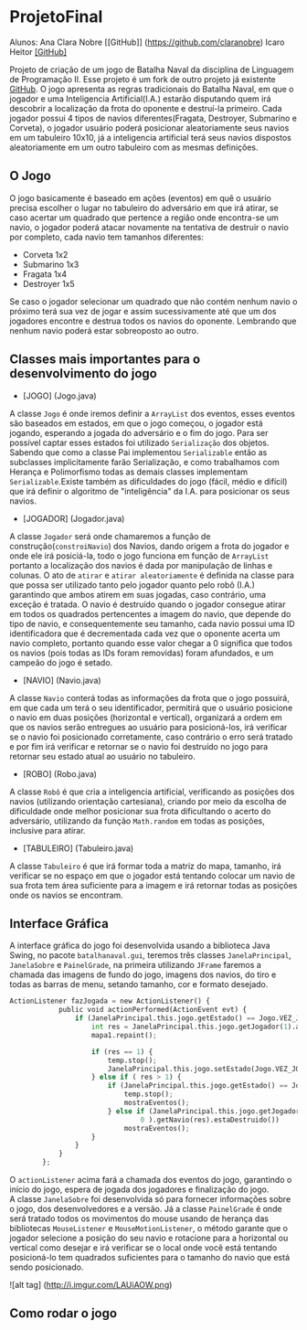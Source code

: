# ProjetoFinal

Alunos: Ana Clara Nobre [[GitHub]] (https://github.com/claranobre)
		Icaro Heitor [[GitHub]](https://github.com/icarotangara)

Projeto de criação de um jogo de Batalha Naval da disciplina de Linguagem de Programação II. 
Esse projeto é um fork de outro projeto já existente [GitHub](https://github.com/dcampos/Batalha-Naval).
O jogo apresenta as regras tradicionais do Batalha Naval, em que o jogador e uma Inteligencia Artificial(I.A.) estarão disputando quem irá descobrir a localização da frota do oponente e destruí-la primeiro. Cada jogador possui 4 tipos de navios diferentes(Fragata, Destroyer, Submarino e Corveta), o jogador usuário poderá posicionar aleatoriamente seus navios em um tabuleiro 10x10, já a inteligencia artificial terá seus navios dispostos aleatoriamente em um outro tabuleiro com as mesmas definições.

## O Jogo
O jogo basicamente é baseado em ações (eventos) em quê o usuário precisa escolher o lugar no tabuleiro do adversário em que irá atirar, se caso acertar um quadrado que pertence a região onde encontra-se um navio, o jogador poderá atacar novamente na tentativa de destruir o navio por completo, cada navio tem tamanhos diferentes:
 * Corveta 1x2 
 * Submarino 1x3  
 * Fragata 1x4 
 * Destroyer 1x5 

Se caso o jogador selecionar um quadrado que não contém nenhum navio o próximo terá sua vez de jogar e assim sucessivamente até que um dos jogadores encontre e destrua todos os navios do oponente. 
Lembrando que nenhum navio poderá estar sobreoposto ao outro. 

## Classes mais importantes para o desenvolvimento do jogo

* [JOGO] (Jogo.java)

A classe ```Jogo``` é onde iremos definir a ```ArrayList``` dos eventos, esses eventos são baseados em estados, em que o jogo começou, o jogador está jogando, esperando a jogada do adversário  e o fim do jogo. Para ser possível captar esses estados foi utilizado ```Serialização``` dos objetos. Sabendo que como a classe Pai implementou ```Serializable``` então as subclasses implicitamente farão Serialização, e como trabalhamos com Herança e Polimorfismo todas as demais classes implementam ```Serializable```.Existe também as dificuldades do jogo (fácil, médio e difícil) que irá definir o algoritmo de "inteligência" da I.A. para posicionar os seus navios.


* [JOGADOR] (Jogador.java)

A classe ```Jogador``` será onde chamaremos a função de construção(```constroiNavio```) dos Navios, dando origem a frota do jogador e onde ele irá posiciá-la, todo o jogo funciona em função de ```ArrayList``` portanto a localização dos navios é dada por manipulação de linhas e colunas. O ato de ```atirar``` e ```atirar aleatoriamente``` é definida na classe para que possa ser utilizado tanto pelo jogador quanto pelo robô (I.A.) garantindo que ambos atirem em suas jogadas, caso contrário, uma exceção é tratada. O navio é destruído quando o jogador consegue atirar em todos os quadrados pertencentes a imagem do navio, que depende do tipo de navio, e consequentemente seu tamanho, cada navio possui uma ID identificadora que é decrementada cada vez que o oponente acerta um navio completo, portanto quando esse valor chegar a 0 significa que todos os navios (pois todas as IDs foram removidas) foram afundados, e um campeão do jogo é setado.

* [NAVIO] (Navio.java)

A classe ```Navio``` conterá todas as informações da frota que o jogo possuirá, em que cada um terá o seu identificador, permitirá que o usuário posicione o navio em duas posições (horizontal e vertical), organizará a ordem em que os navios serão entregues ao usuário para posicioná-los, irá verificar se o navio foi posicionado corretamente, caso contrário o erro será tratado e por fim irá verificar e retornar se o navio foi destruído no jogo para retornar seu estado atual ao usuário no tabuleiro.  

* [ROBO] (Robo.java)

A classe ```Robô``` é que cria a inteligencia artificial, verificando as posições dos navios (utilizando orientação cartesiana),  criando por meio da escolha de dificuldade onde melhor posicionar sua frota dificultando o acerto do adversário, utilizando da função ```Math.random``` em todas as posições, inclusive para atirar.

* [TABULEIRO] (Tabuleiro.java)

A classe ```Tabuleiro``` é que irá formar toda a matriz do mapa, tamanho, irá verificar se no espaço em que o jogador está tentando colocar um navio de sua frota tem área suficiente para a imagem e irá retornar todas as posições onde os navios se encontram.

## Interface Gráfica

A interface gráfica do jogo foi desenvolvida usando a biblioteca Java Swing, no pacote ```batalhanaval.gui```, teremos três classes ```JanelaPrincipal```, ```JanelaSobre``` e ```PainelGrade```, na primeira utilizando ```JFrame```
faremos a chamada das imagens de fundo do jogo, imagens dos navios, do tiro e todas as barras de menu, setando tamanho, cor e formato desejado.

```python
ActionListener fazJogada = new ActionListener() {
			public void actionPerformed(ActionEvent evt) {
				if (JanelaPrincipal.this.jogo.getEstado() == Jogo.VEZ_JOG2) {
					int res = JanelaPrincipal.this.jogo.getJogador(1).atira();
					mapa1.repaint();

					if (res == 1) {
						temp.stop();
						JanelaPrincipal.this.jogo.setEstado(Jogo.VEZ_JOG1);
					} else if ( res > 1) {
						if (JanelaPrincipal.this.jogo.getEstado() == Jogo.TERMINADO) {
							temp.stop();
                            mostraEventos();
						} else if (JanelaPrincipal.this.jogo.getJogador(
								0 ).getNavio(res).estaDestruido())
                            mostraEventos();
					}
				}
			}
		};
```
O ```actionListener``` acima fará a chamada dos eventos do jogo, garantindo o início do jogo, espera de jogada dos jogadores e finalização do jogo.		
A classe ```JanelaSobre``` foi desenvolvida só para fornecer informações sobre o jogo, dos desenvolvedores e a versão.
Já a classe ```PainelGrade``` é onde será tratado todos os movimentos do mouse usando de herança das bibliotecas ```MouseListener``` e ```MouseMotionListener```, o método garante que o jogador selecione a posição do seu navio e rotacione para a horizontal ou vertical como desejar e irá verificar se o local onde você está tentando posicioná-lo tem quadrados suficientes para o tamanho do navio que está sendo posicionado.	

![alt tag] (http://i.imgur.com/LAUiAOW.png)

## Como rodar o jogo